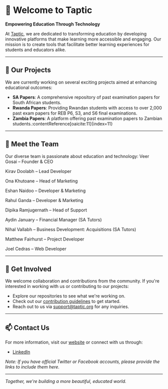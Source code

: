 # 👋 Welcome to Taptic

**Empowering Education Through Technology**

At [Taptic](https://taptic.org), we are dedicated to transforming education by developing innovative platforms that make learning more accessible and engaging. Our mission is to create tools that facilitate better learning experiences for students and educators alike.

---

## 🚀 Our Projects

We are currently working on several exciting projects aimed at enhancing educational outcomes:

- **SA Papers**: A comprehensive repository of past examination papers for South African students.
- **Rwanda Papers**: Providing Rwandan students with access to over 2,000 past exam papers for REB P6, S3, and S6 final examinations.
- **Zambia Papers**: A platform offering past examination papers to Zambian students.:contentReference[oaicite:11]{index=11}

---

## 👥 Meet the Team

Our diverse team is passionate about education and technology:
Veer Gosai – Founder & CEO

Kirav Doolabh – Lead Developer

Ona Khutoane – Head of Marketing

Eshan Naidoo – Developer & Marketing

Rahul Ganda – Developer & Marketing

Dipika Ramjugernath – Head of Support

Aydin January – Financial Manager (SA Tutors)

Nihal Vallabh – Business Development: Acquisitions (SA Tutors)

Matthew Fairhurst – Project Developer

Joel Cedras – Web Developer

---

## 🤝 Get Involved

We welcome collaboration and contributions from the community. If you're interested in working with us or contributing to our projects:

- Explore our repositories to see what we're working on.
- Check out our [contribution guidelines](CONTRIBUTING.md) to get started.
- Reach out to us via [support@taptic.org](mailto:support@taptic.org) for any inquiries.

---

## 📫 Contact Us

For more information, visit our [website](https://taptic.org) or connect with us through:

- [LinkedIn](https://za.linkedin.com/company/taptic-pty-ltd)

*Note: If you have official Twitter or Facebook accounts, please provide the links to include them here.*

---

*Together, we're building a more beautiful, educated world.*
